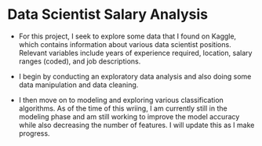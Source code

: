 # Data Scientist Salary Analysis

- For this project, I seek to explore some data that I found on Kaggle, which contains information about various data scientist positions. Relevant variables include 
years of experience required, location, salary ranges (coded), and job descriptions. 

- I begin by conducting an exploratory data analysis and also doing some data manipulation and data cleaning.

- I then move on to modeling and exploring various classification algorithms. As of the time of this wriing, I am currently still in the modeling phase and am still
working to improve the model accuracy while also decreasing the number of features. I will update this as I make progress. 

